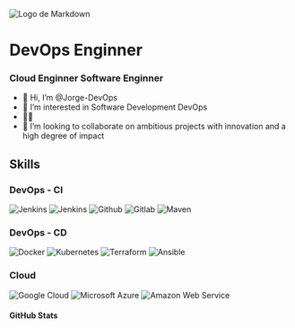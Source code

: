 ![Logo de Markdown](https://upload.wikimedia.org/wikipedia/commons/thumb/4/48/Markdown-mark.svg/1200px-Markdown-mark.svg.ng)

# DevOps Enginner 
### Cloud Enginner Software Enginner

- 👋 Hi, I’m @Jorge-DevOps
- 👀 I’m interested in Software Development DevOps
- 👨‍💻 
- 🎯 I’m looking to collaborate on ambitious projects with innovation and a high degree of impact

## Skills
### DevOps - CI

![Jenkins](https://img.shields.io/badge/linux-black?logo=linux&logoColor=white&style=for-the-badge)
![Jenkins](https://img.shields.io/badge/Jenkins-white?logo=Jenkins&logoColor=49728B&style=for-the-badge)
![Github](https://img.shields.io/badge/github-171515?logo=github&logoColor=white&style=for-the-badge)
![Gitlab](https://img.shields.io/badge/gitlab-FC6D26?logo=gitlab&logoColor=white&style=for-the-badge)
![Maven](https://img.shields.io/badge/maven-ea9815?logo=apachemaven&logoColor=white&style=for-the-badge)


### DevOps - CD
![Docker](https://img.shields.io/badge/Docker-2496EC?logo=docker&logoColor=white&style=for-the-badge)
![Kubernetes](https://img.shields.io/badge/Kubernetes-3475E0?logo=kubernetes&logoColor=white&style=for-the-badge)
![Terraform](https://img.shields.io/badge/terraform-5F43E9?logo=terraform&logoColor=terraform&style=for-the-badge)
![Ansible](https://img.shields.io/badge/ansible-black?logo=ansible&logoColor=white&style=for-the-badge)

### Cloud
![Google Cloud](https://img.shields.io/badge/GCP-4088F6?logo=googlecloud&logoColor=white&style=for-the-badge)
![Microsoft Azure](https://img.shields.io/badge/Azure-3670A0?logo=microsoftazure&logoColor=white&style=for-the-badge)
![Amazon Web Service](https://img.shields.io/badge/AWS-262E3B?logo=amazonaws&logoColor=white&style=for-the-badge)




#### GitHub Stats
<!-- 
  <a href="https://github.com/Jorge-DevOps">  ![Jorge's github stats](https://github-readme-stats.vercel.app/api?username=Jorge-DevOps&show_icons=true&theme=tokyonight)</a> 
  <br>
  
  <a href="https://github.com/anuraghazra/github-readme-stats">[![Top Langs](https://github-readme-stats.vercel.app/api/top-langs/?username=Jorge-DevOps&layout=compact&show_icons=true&theme=tokyonight)](https://github.com/anuraghazra/github-readme-stats)</a> 

  
## Contact
  <a href="https://www.linkedin.com/in/jorge-rangel-dev/" target="_blank"><img src="https://cdn.worldvectorlogo.com/logos/linkedin-icon-2.svg" height=40/> </a>
  <a href="mailto:jorgedevops20@gmail.com" target="_blank"><img src="https://cdn.worldvectorlogo.com/logos/official-gmail-icon-2020-.svg" height=40/> </a>
  <a href="https://wa.me/573127599006" target="_blank"><img src="https://cdn-icons-png.flaticon.com/512/889/889154.png?w=826&t=st=1666466214~exp=1666466814~hmac=ecaa91bb3af10280d2b26d8603f8985b9fb3d87de67704fa8300629ef80a9201" height=40/></a>
  -->


<!--   
![image](https://img.shields.io/badge/HTML5-E34F26?style=for-the-badge&logo=html5&logoColor=white)
![image](https://img.shields.io/badge/CSS3-1572B6?style=for-the-badge&logo=css3&logoColor=white)
![image](https://img.shields.io/badge/JavaScript-F7DF1E?style=for-the-badge&logo=javascript&logoColor=black)
![image](https://img.shields.io/badge/React-20232A?style=for-the-badge&logo=react&logoColor=61DAFB)
![image](https://img.shields.io/badge/Git-F05032?style=for-the-badge&logo=git&logoColor=white)
![image](https://img.shields.io/badge/Visual_Studio_Code-0078D4?style=for-the-badge&logo=visual%20studio%20code&logoColor=white)
![image](https://img.shields.io/badge/styled--components-DB7093?style=for-the-badge&logo=styled-components&logoColor=white)
![image](https://img.shields.io/badge/Sass-CC6699?style=for-the-badge&logo=sass&logoColor=white)
![image](https://img.shields.io/badge/Stylus-333333?style=for-the-badge&logo=stylus&logoColor=white)
![image](https://img.shields.io/badge/GitHub-100000?style=for-the-badge&logo=github&logoColor=white)
![image](https://img.shields.io/badge/figma%20-%23F24E1E.svg?&style=for-the-badge&logo=figma&logoColor=white) 

![CSS3](https://img.shields.io/badge/css3-%231572B6.svg?logo=css3&logoColor=white&style=for-the-badge)
![HTML5](https://img.shields.io/badge/html5-%23E34F26.svg?logo=html5&logoColor=white&style=for-the-badge)
![JavaScript](https://img.shields.io/badge/javascript-%23323330.svg?logo=javascript&logoColor=%23F7DF1E&style=for-the-badge)
![Python](https://img.shields.io/badge/python-3670A0?logo=python&logoColor=ffdd54&style=for-the-badge)
![Bootstrap](https://img.shields.io/badge/bootstrap-%23563D7C.svg?logo=bootstrap&logoColor=white&style=for-the-badge)
![jQuery](https://img.shields.io/badge/jquery-%230769AD.svg?logo=jquery&logoColor=white&style=for-the-badge)
![GitHub](https://img.shields.io/badge/github-%23121011.svg?logo=github&logoColor=white&style=for-the-badge)
![Gmail](https://img.shields.io/badge/Gmail-D14836?logo=gmail&logoColor=white&style=for-the-badge)

<div id="badges">
  <a href="your-linkedin-URL">
    <img src="https://img.shields.io/badge/LinkedIn-blue?style=for-the-badge&logo=linkedin&logoColor=white" alt="LinkedIn Badge"/>
  </a>
  <a href="your-youtube-URL">
    <img src="https://img.shields.io/badge/YouTube-red?style=for-the-badge&logo=youtube&logoColor=white" alt="Youtube Badge"/>
  </a>
  <a href="your-twitter-URL">
    <img src="https://img.shields.io/badge/Twitter-blue?style=for-the-badge&logo=twitter&logoColor=white" alt="Twitter Badge"/>
  </a>
</div>
-->
